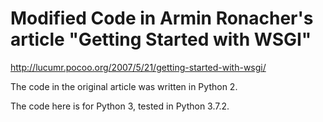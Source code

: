 # Modified Code in Armin Ronacher's article "Getting Started with WSGI"

http://lucumr.pocoo.org/2007/5/21/getting-started-with-wsgi/

The code in the original article was written in Python 2. 

The code here is for Python 3, tested in Python 3.7.2.
